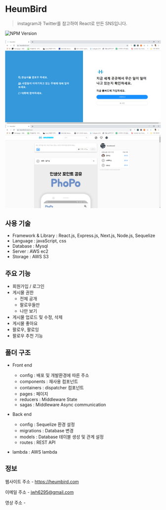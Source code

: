 # HeumBird

> instagram과 Twitter를 참고하여 React로 만든 SNS입니다.

![NPM Version][npm-image]

<img src="front/public/auth.png" title="auth-page" />
<img src="front/public/main.png" title="main-page" />

## 사용 기술

- Framework & Library : React.js, Express.js, Next.js, Node.js, Sequelize
- Language : javaScript, css
- Database : Mysql
- Server : AWS ec2
- Storage : AWS S3

## 주요 기능

- 회원가입 / 로그인
- 게시물 권한
  - 전체 공개
  - 팔로우들만
  - 나만 보기
- 게시물 업로드 및 수정, 삭제
- 게시물 좋아요
- 팔로우, 팔로잉
- 팔로우 추천 기능

## 폴더 구조

- Front end

  - config : 배포 및 개발환경에 따른 주소
  - components : 재사용 컴포넌트
  - containers : dispatcher 컴포넌트
  - pages : 페이지
  - reducers : Middleware State
  - sagas : Middleware Async communication

- Back end

  - config : Sequelize 환경 설정
  - migrations : Database 변경
  - models : Database 테이블 생성 및 관계 설정
  - routes : REST API

- lambda : AWS lambda

## 정보

웹사이트 주소 - https://heumbird.com

이메일 주소 - jwh6295@gmail.com

영상 주소 -

<!-- Markdown link & img dfn's -->

[npm-image]: https://img.shields.io/badge/npm-6.13.4-blue
